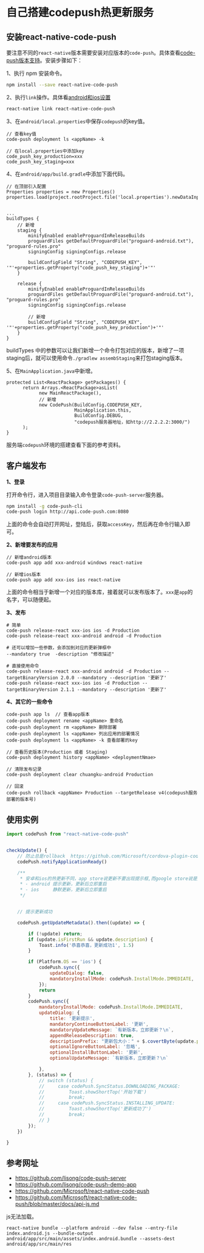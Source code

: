 # 自己搭建codepush热更新服务

## 安装react-native-code-push

要注意不同的`react-native`版本需要安装对应版本的`code-push`。具体查看[code-push版本支持](https://github.com/Microsoft/react-native-code-push#supported-react-native-platforms)。安装步骤如下：

1、执行 npm 安装命令。

```bash
npm install --save react-native-code-push
```

2、执行`link`操作。具体看[android和ios设置](https://github.com/Microsoft/react-native-code-push#getting-started)

```bash
react-native link react-native-code-push
```

3、在`android/local.properties`中保存`codepush`的key值。

```
// 查看key值
code-push deployment ls <appName> -k

// 在local.properties中添加key
code_push_key_production=xxx
code_push_key_staging=xxx
```

4、在`android/app/build.gradle`中添加下面代码。

```
// 在顶部引入配置
Properties properties = new Properties()
properties.load(project.rootProject.file('local.properties').newDataInputStream())


...
buildTypes {
    // 新增
    staging {
        minifyEnabled enableProguardInReleaseBuilds
        proguardFiles getDefaultProguardFile("proguard-android.txt"), "proguard-rules.pro"
        signingConfig signingConfigs.release

        buildConfigField "String", "CODEPUSH_KEY", '"'+properties.getProperty("code_push_key_staging")+'"'
    }

    release {
        minifyEnabled enableProguardInReleaseBuilds
        proguardFiles getDefaultProguardFile("proguard-android.txt"), "proguard-rules.pro"
        signingConfig signingConfigs.release

        // 新增
        buildConfigField "String", "CODEPUSH_KEY", '"'+properties.getProperty("code_push_key_production")+'"'
    }
}
```

buildTypes 中的参数可以让我们新增一个命令打包对应的版本，新增了一项staging后，就可以使用命令`./gradlew assembStaging`来打包staging版本。

5、在`MainApplication.java`中新增。

```
protected List<ReactPackage> getPackages() {
      return Arrays.<ReactPackage>asList(
            new MainReactPackage(),
            // 新增
            new CodePush(BuildConfig.CODEPUSH_KEY,
                         MainApplication.this,
                         BuildConfig.DEBUG,
                         "codepush服务器地址，如http://2.2.2.2:3000/")
      );
}
```

服务端`codepush`环境的搭建查看下面的参考资料。

## 客户端发布

**1、登录**

打开命令行，进入项目目录输入命令登录`code-push-server`服务器。

```bash
npm install -g code-push-cli
code-push login http://api.code-push.com:8080
```

上面的命令会自动打开网址，登陆后，获取`accessKey`，然后再在命令行输入即可。

**2、新增要发布的应用**

```
// 新增android版本
code-push app add xxx-android windows react-native

// 新增ios版本
code-push app add xxx-ios ios react-native
```

上面的命令相当于新增一个对应的版本库，接着就可以发布版本了。`xxx`是`app`的名字，可以随便起。

**3、发布**

```
# 简单
code-push release-react xxx-ios ios -d Production
code-push release-react xxx-android android -d Production

# 还可以增加一些参数，会添加到对应的更新弹框中
--mandatory true  -description "修改描述"

# 直接使用命令
code-push release-react xxx-android android -d Production --targetBinaryVersion 2.0.0 --mandatory --description '更新了'
code-push release-react xxx-ios ios -d Production --targetBinaryVersion 2.1.1 --mandatory --description '更新了'
```

**4、其它的一些命令**

```
code-push app ls  // 查看app版本
code-push deployment rename <appName> 重命名
code-push deployment rm <appName> 删除部署
code-push deployment ls <appName> 列出应用的部署情况
code-push deployment ls <appName> -k 查看部署的key

// 查看历史版本(Production 或者 Staging)
code-push deployment history <appName> <deploymentNmae>

// 清除发布记录
code-push deployment clear chuangku-android Production

// 回滚
code-push rollback <appName> Production --targetRelease v4(codepush服务部署的版本号)
```

## 使用实例

```javascript
import codePush from "react-native-code-push"


checkUpdate() {
    // 防止总是rollback  https://github.com/Microsoft/cordova-plugin-code-push/issues/200
    codePush.notifyApplicationReady()

    /**
     * 安卓和ios的热更新不同，app store说更新不要出现提示框,而google store说是要出现提示框
     * - android 提示更新，更新后立即重启
     * - ios     静默更新，更新后立即重启
     */


    // 提示更新成功

    codePush.getUpdateMetadata().then((update) => {

        if (!update) return;
        if (update.isFirstRun && update.description) {
            Toast.info('恭喜恭喜，更新成功1', 1.5)
        }

        if (Platform.OS == 'ios') {
            codePush.sync({
                updateDialog: false,
                mandatoryInstallMode: codePush.InstallMode.IMMEDIATE,
            });
            return
        }
        codePush.sync({
            mandatoryInstallMode: codePush.InstallMode.IMMEDIATE,
            updateDialog: {
                title: '更新提示',
                mandatoryContinueButtonLabel: '更新',
                mandatoryUpdateMessage: `有新版本，立即更新？\n`,
                appendReleaseDescription: true,
                descriptionPrefix: "更新包大小：" + $.covertByte(update.packageSize),
                optionalIgnoreButtonLabel: '忽略',
                optionalInstallButtonLabel: '更新',
                optionalUpdateMessage: `有新版本，立即更新？\n`

            },
        }, (status) => {
            // switch (status) {
            //     case codePush.SyncStatus.DOWNLOADING_PACKAGE:
            //         Toast.showShortTop('开始下载')
            //         break;
            //     case codePush.SyncStatus.INSTALLING_UPDATE:
            //         Toast.showShortTop('更新成功了')
            //         break;
            // }
        });
    })

}
```

## 参考网址

- https://github.com/lisong/code-push-server
- https://github.com/lisong/code-push-demo-app
- https://github.com/Microsoft/react-native-code-push
- https://github.com/Microsoft/react-native-code-push/blob/master/docs/api-js.md


js无法加载。

```
react-native bundle --platform android --dev false --entry-file index.android.js --bundle-output android/app/src/main/assets/index.android.bundle --assets-dest android/app/src/main/res
```

